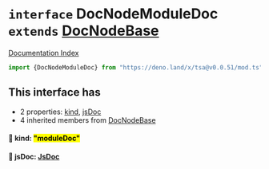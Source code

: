 # `interface` DocNodeModuleDoc `extends` [DocNodeBase](../private.interface.DocNodeBase/README.md)

[Documentation Index](../README.md)

```ts
import {DocNodeModuleDoc} from "https://deno.land/x/tsa@v0.0.51/mod.ts"
```

## This interface has

- 2 properties:
[kind](#-kind-moduledoc),
[jsDoc](#-jsdoc-jsdoc)
- 4 inherited members from [DocNodeBase](../private.interface.DocNodeBase/README.md)


#### 📄 kind: <mark>"moduleDoc"</mark>



#### 📄 jsDoc: [JsDoc](../interface.JsDoc/README.md)



